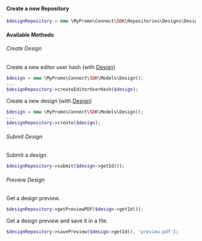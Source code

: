 #### Create a new Repository
```php
$designRepository = new \MyPromo\Connect\SDK\Repositories\Designs\DesignRepository($client);
```

#### Available Methods

###### Create Design

Create a new editor user hash (with [Design][Design])
```php
$design = new \MyPromo\Connect\SDK\Models\Design();
...
$designRepository->createEditorUserHash($design);
```

Create a new design (with [Design][Design])
```php
$design = new \MyPromo\Connect\SDK\Models\Design();
...
$designRepository->create($design);
```

###### Submit Design
Submit a design. 

```php
$designRepository->submit($design->getId());
```

###### Preview Design
Get a design preview.
```php
$designRepository->getPreviewPDF($design->getId());
```
Get a design preview and save it in a file.
```php
$designRepository->savePreview($design->getId(), 'preview.pdf');
```


[Design]: ../Models/Design.md

